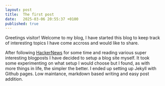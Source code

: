 ```yaml
---
layout: post
title:  The first post
date:   2025-03-06 20:55:37 +0100
published: true
---
```


Greetings visitor! Welcome to my blog, I have started this blog to keep track of interesting topics I have come accross and would like to share.

After following [HackerNews](https://news.ycombinator.com/) for some time and reading various super interesting blogposts I have decided to setup a blog site myself. It took some experimenting on what setup I would choose but I found, as with more things in life, the simpler the better. I ended up setting up Jekyll with Github pages. Low maintance, markdown based writing and easy post addition.

